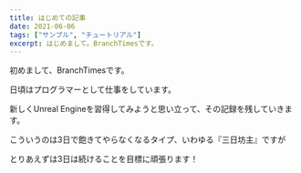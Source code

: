 ```yaml
---
title: はじめての記事
date: 2021-06-06
tags: ["サンプル", "チュートリアル"]
excerpt: はじめまして。BranchTimesです。
---
```


初めまして、BranchTimesです。

日頃はプログラマーとして仕事をしています。

新しくUnreal Engineを習得してみようと思い立って、その記録を残していきます。

こういうのは3日で飽きてやらなくなるタイプ、いわゆる『三日坊主』ですが

とりあえずは3日は続けることを目標に頑張ります！

